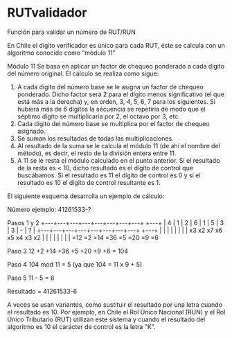 # RUTvalidador
Función para validar un número de RUT/RUN

En Chile el dígito verificador es único para cada RUT, éste se calcula con un algoritmo conocido como “módulo 11”

Módulo 11 
Se basa en aplicar un factor de chequeo ponderado a cada dígito del número original. El cálculo se realiza como sigue:

1. A cada dígito del número base se le asigna un factor de chequeo ponderado. Dicho factor será 2 para el dígito menos significativo (el que está más a la derecha) y, en orden, 3, 4, 5, 6, 7 para los siguientes. Si hubiera más de 6 dígitos la secuencia se repetiría de modo que el séptimo dígito se multiplicaría por 2, el octavo por 3, etc.
2. Cada dígito del número base se multiplica por el factor de chequeo asignado.
3. Se suman los resultados de todas las multiplicaciones.
4. Al resultado de la suma se le calcula el módulo 11 (de ahí el nombre del método), es decir, el resto de la división entera entre 11.
5. A 11 se le resta el módulo calculado en el punto anterior. Si el resultado de la resta es < 10, dicho resultado es el dígito de control que buscábamos. Si el resultado es 11 el dígito de control es 0 y si el resultado es 10 el dígito de control resultante es 1.

El siguiente esquema desarrolla un ejemplo de cálculo:

Número ejemplo: 41261533-?

Pasos 1 y 2
        +---+---+---+---+---+---+---+---+   +---+
        | 4 | 1 | 2 | 6 | 1 | 5 | 3 | 3 | - | ? |
        +---+---+---+---+---+---+---+---+   +---+
          |   |   |   |   |   |   |   |
         x3  x2  x7  x6  x5  x4  x3  x2
          |   |   |   |   |   |   |   |
        =12  =2 =14 =36  =5 =20  =9  =6

Paso 3   12  +2 +14 +36  +5 +20  +9  +6 = 104

Paso 4   104 mod 11 = 5     (ya que 104 = 11 x 9 + 5)

Paso 5   11 - 5 = 6

Resultado = 41261533-6

A veces se usan variantes, como sustituir el resultado por una letra cuando el resultado es 10. Por ejemplo, en Chile el Rol Único Nacional (RUN) y el Rol Único Tributario (RUT) utilizan este sistema y cuando el resultado del algoritmo es 10 el carácter de control es la letra "K".
